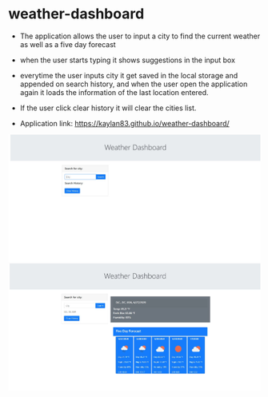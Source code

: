 # weather-dashboard
- The application allows the user to input a city to find the current weather as well as a five day forecast
- when the user starts typing it shows suggestions in the input box
- everytime the user inputs city it get saved in the local storage and appended on search history, and when the user open the application again it loads the   information of the last location entered.
- If the user click clear history it will clear the cities list.

- Application link: https://kaylan83.github.io/weather-dashboard/

![screenShot1](assets/screenShot1.JPG)
![screenShot2](assets/screenShot2.JPG)
  